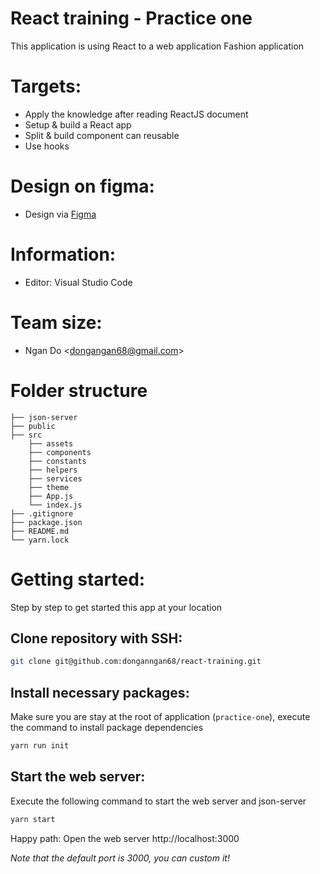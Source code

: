 # React training - Practice one

This application is using React to a web application Fashion application

# Targets:

- Apply the knowledge after reading ReactJS document
- Setup & build a React app
- Split & build component can reusable
- Use hooks

# Design on figma:

- Design via [Figma](https://www.figma.com/file/fUcQdAfBkMyW7KaJ5b7VeT/Duplicate-Fashion-Ecommerce?mode=dev)

# Information:

- Editor: Visual Studio Code

# Team size:

- Ngan Do <[dongangan68@gmail.com](dongangan68@gmail.com)>

# Folder structure

```
├── json-server
├── public
├── src
    ├── assets
    ├── components
    ├── constants
    ├── helpers
    ├── services
    ├── theme
    ├── App.js
    └── index.js
├── .gitignore
├── package.json
├── README.md
└── yarn.lock
```

# Getting started:

Step by step to get started this app at your location

## Clone repository with SSH:

```bash
git clone git@github.com:donganngan68/react-training.git
```

## Install necessary packages:

Make sure you are stay at the root of application (`practice-one`), execute the command
to install package dependencies

```bash
yarn run init
```

## Start the web server:

Execute the following command to start the web server and json-server

```bash
yarn start
```

Happy path: Open the web server http://localhost:3000

_Note that the default port is 3000, you can custom it!_
